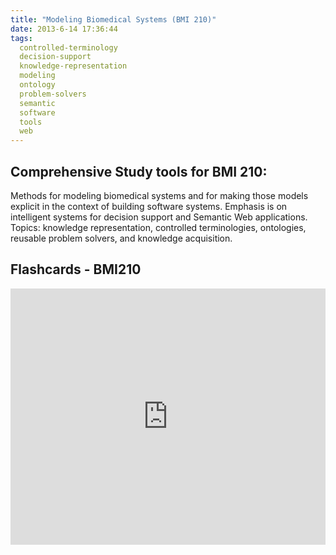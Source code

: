 ```yaml
---
title: "Modeling Biomedical Systems (BMI 210)"
date: 2013-6-14 17:36:44
tags:
  controlled-terminology
  decision-support
  knowledge-representation
  modeling
  ontology
  problem-solvers
  semantic
  software
  tools
  web
---
```




## Comprehensive Study tools for BMI 210:

Methods for modeling biomedical systems and for making those models explicit in the context of building software systems. Emphasis is on intelligent systems for decision support and Semantic Web applications. Topics: knowledge representation, controlled terminologies, ontologies, reusable problem solvers, and knowledge acquisition.


## Flashcards - BMI210

<iframe height="410" src="http://quizlet.com/24217692/familiarize/embedv2/" style="border: 0;" width="100%"></iframe>


